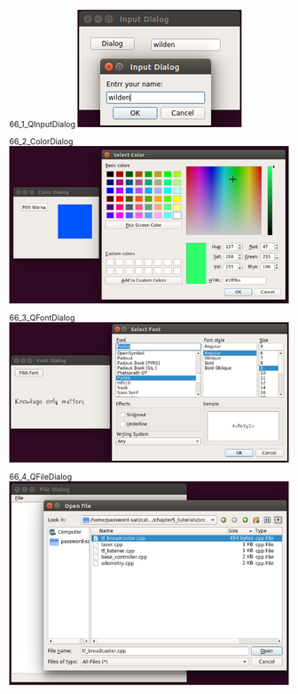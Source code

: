 66_1_QInputDialog
![alt text](66_1_QInputDialog/66_1_QInputDialog.png)

66_2_ColorDialog
![alt text](66_2_ColorDialog/66_2_ColorDialog.png)

66_3_QFontDialog
![alt text](66_3_QFontDialog/66_3_QFontDialog.png)

66_4_QFileDialog
![alt text](66_4_QFileDialog/66_4_QFileDialog.png)

